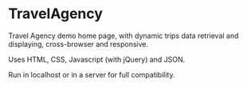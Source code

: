 # TravelAgency
Travel Agency demo home page, with dynamic trips data retrieval and displaying, cross-browser and responsive.

Uses HTML, CSS, Javascript (with jQuery) and JSON.

Run in localhost or in a server for full compatibility.
